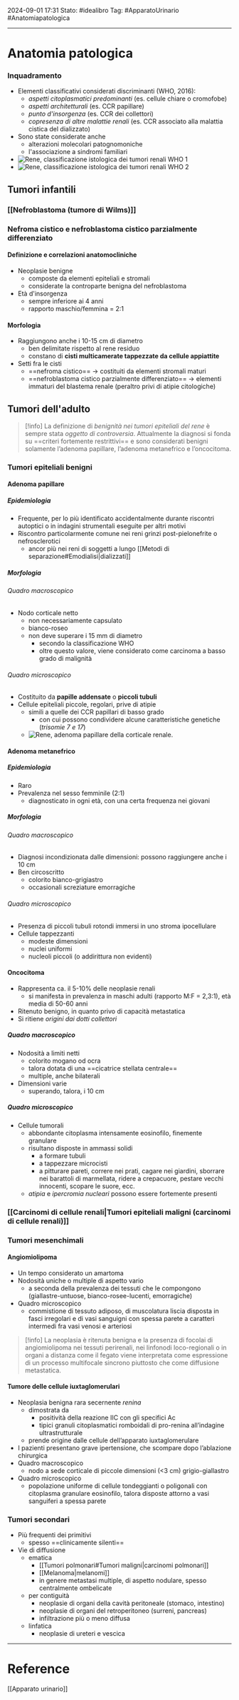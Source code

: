 2024-09-01 17:31
Stato: #idealibro 
Tag: #ApparatoUrinario #Anatomiapatologica 

---
# Anatomia patologica
### Inquadramento
- Elementi classificativi considerati discriminanti (WHO, 2016):
	- *aspetti citoplasmatici predominanti* (es. cellule chiare o cromofobe)
	- *aspetti architetturali* (es. CCR papillare)
	- *punto d'insorgenza* (es. CCR dei collettori)
	- *copresenza di altre malattie renali* (es. CCR associato alla malattia cistica del dializzato)
- Sono state considerate anche
	- alterazioni molecolari patognomoniche
	- l'associazione a sindromi familiari
- ![Rene, classificazione istologica dei tumori renali WHO 1](https://i.imgur.com/hTZFZM7.png)
- ![Rene, classificazione istologica dei tumori renali WHO 2](https://i.imgur.com/Q6kczOw.png)
## Tumori infantili
### [[Nefroblastoma (tumore di Wilms)]]
### Nefroma cistico e nefroblastoma cistico parzialmente differenziato
#### Definizione e correlazioni anatomocliniche
- Neoplasie benigne
	- composte da elementi epiteliali e stromali
	- considerate la controparte benigna del nefroblastoma
- Età d'insorgenza
	- sempre inferiore ai 4 anni
	- rapporto maschio/femmina = 2:1
#### Morfologia
- Raggiungono anche i 10-15 cm di diametro
	- ben delimitate rispetto al rene residuo
	- constano di **cisti multicamerate tappezzate da cellule appiattite**
- Setti fra le cisti
	- ==nefroma cistico== → costituiti da elementi stromali maturi
	- ==nefroblastoma cistico parzialmente differenziato== → elementi immaturi del blastema renale (peraltro privi di atipie citologiche)
## Tumori dell'adulto
>[!info]
>La definizione di *benignità nei tumori epiteliali del rene* è sempre stata *oggetto di controversia*. Attualmente la diagnosi si fonda su ==criteri fortemente restrittivi== e sono considerati benigni solamente l’adenoma papillare, l’adenoma metanefrico e l’oncocitoma.
### Tumori epiteliali benigni
#### Adenoma papillare
##### Epidemiologia
- Frequente, per lo più identificato accidentalmente durante riscontri autoptici o in indagini strumentali eseguite per altri motivi
- Riscontro particolarmente comune nei reni grinzi post-pielonefrite o nefrosclerotici
	- ancor più nei reni di soggetti a lungo [[Metodi di separazione#Emodialisi|dializzati]]
##### Morfologia
###### Quadro macroscopico
- Nodo corticale netto
	- non necessariamente capsulato
	- bianco-roseo
	- non deve superare i 15 mm di diametro
		- secondo la classificazione WHO
		- oltre questo valore, viene considerato come carcinoma a basso grado di malignità
###### Quadro microscopico
- Costituito da **papille addensate** o **piccoli tubuli**
- Cellule epiteliali piccole, regolari, prive di atipie
	- simili a quelle dei CCR papillari di basso grado
		- con cui possono condividere alcune caratteristiche genetiche (*trisomie 7 e 17*)
	- ![Rene, adenoma papillare della corticale renale.](https://i.imgur.com/kVySQaz.png)
#### Adenoma metanefrico
##### Epidemiologia
- Raro
- Prevalenza nel sesso femminile (2:1)
	- diagnosticato in ogni età, con una certa frequenza nei giovani
##### Morfologia
###### Quadro macroscopico
- Diagnosi incondizionata dalle dimensioni: possono raggiungere anche i 10 cm
- Ben circoscritto
	- colorito bianco-grigiastro
	- occasionali screziature emorragiche
###### Quadro microscopico
- Presenza di piccoli tubuli rotondi immersi in uno stroma ipocellulare
- Cellule tappezzanti
	- modeste dimensioni
	- nuclei uniformi
	- nucleoli piccoli (o addirittura non evidenti)
#### Oncocitoma
- Rappresenta ca. il 5-10% delle neoplasie renali
	- si manifesta in prevalenza in maschi adulti (rapporto M:F = 2,3:1), età media di 50-60 anni
- Ritenuto benigno, in quanto privo di capacità metastatica
- Si ritiene *origini dai dotti collettori*
##### Quadro macroscopico
- Nodosità a limiti netti
	- colorito mogano od ocra
	- talora dotata di una ==cicatrice stellata centrale==
	- multiple, anche bilaterali
- Dimensioni varie
	- superando, talora, i 10 cm
##### Quadro microscopico
- Cellule tumorali
	- abbondante citoplasma intensamente eosinofilo, finemente granulare
	- risultano disposte in ammassi solidi
		- a formare tubuli
		- a tappezzare microcisti
		- a pitturare pareti, correre nei prati, cagare nei giardini, sborrare nei barattoli di marmellata, ridere a crepacuore, pestare vecchi innocenti, scopare le suore, ecc.
	- *atipia* e *ipercromia nucleari* possono essere fortemente presenti
### [[Carcinomi di cellule renali|Tumori epiteliali maligni (carcinomi di cellule renali)]]
### Tumori mesenchimali
#### Angiomiolipoma
- Un tempo considerato un amartoma
- Nodosità uniche o multiple di aspetto vario
	- a seconda della prevalenza dei tessuti che le compongono (giallastre-untuose, bianco-rosee-lucenti, emorragiche)
- Quadro microscopico
	- commistione di tessuto adiposo, di muscolatura liscia disposta in fasci irregolari e di vasi sanguigni con spessa parete a caratteri intermedi fra vasi venosi e arteriosi
>[!info]
>La neoplasia è ritenuta benigna e la presenza di focolai di angiomiolipoma nei tessuti perirenali, nei linfonodi loco-regionali o in organi a distanza come il fegato viene interpretata come espressione di un processo multifocale sincrono piuttosto che come diffusione metastatica.
#### Tumore delle cellule iuxtaglomerulari
- Neoplasia benigna rara secernente *renina*
	- dimostrata da
		- positività della reazione IIC con gli specifici Ac
		- tipici granuli citoplasmatici romboidali di pro-renina all’indagine ultrastrutturale
	- prende origine dalle cellule dell’apparato iuxtaglomerulare
- I pazienti presentano grave ipertensione, che scompare dopo l’ablazione chirurgica
- Quadro macroscopico
	- nodo a sede corticale di piccole dimensioni (<3 cm) grigio-giallastro
- Quadro microscopico
	- popolazione uniforme di cellule tondeggianti o poligonali con citoplasma granulare eosinofilo, talora disposte attorno a vasi sanguiferi a spessa parete
### Tumori secondari
- Più frequenti dei primitivi
	- spesso ==clinicamente silenti==
- Vie di diffusione
	- ematica
		- [[Tumori polmonari#Tumori maligni|carcinomi polmonari]]
		- [[Melanoma|melanomi]]
		- in genere metastasi multiple, di aspetto nodulare, spesso centralmente ombelicate
	- per contiguità
		- neoplasie di organi della cavità peritoneale (stomaco, intestino)
		- neoplasie di organi del retroperitoneo (surreni, pancreas)
		- infiltrazione più o meno diffusa
	- linfatica
		- neoplasie di ureteri e vescica







---
# Reference
[[Apparato urinario]]